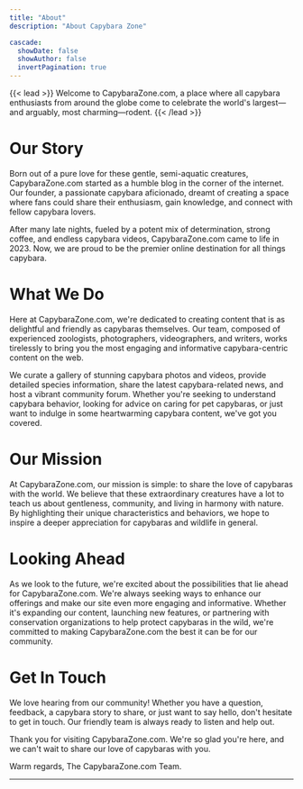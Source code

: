 ```yaml
---
title: "About"
description: "About Capybara Zone"

cascade:
  showDate: false
  showAuthor: false
  invertPagination: true
---
```


{{< lead >}}
Welcome to CapybaraZone.com, a place where all capybara enthusiasts from around the globe come to celebrate the world's largest—and arguably, most charming—rodent.
{{< /lead >}}

# Our Story

Born out of a pure love for these gentle, semi-aquatic creatures, CapybaraZone.com started as a humble blog in the corner of the internet. Our founder, a passionate capybara aficionado, dreamt of creating a space where fans could share their enthusiasm, gain knowledge, and connect with fellow capybara lovers.

After many late nights, fueled by a potent mix of determination, strong coffee, and endless capybara videos, CapybaraZone.com came to life in 2023. Now, we are proud to be the premier online destination for all things capybara.

# What We Do

Here at CapybaraZone.com, we're dedicated to creating content that is as delightful and friendly as capybaras themselves. Our team, composed of experienced zoologists, photographers, videographers, and writers, works tirelessly to bring you the most engaging and informative capybara-centric content on the web.

We curate a gallery of stunning capybara photos and videos, provide detailed species information, share the latest capybara-related news, and host a vibrant community forum. Whether you're seeking to understand capybara behavior, looking for advice on caring for pet capybaras, or just want to indulge in some heartwarming capybara content, we've got you covered.

# Our Mission

At CapybaraZone.com, our mission is simple: to share the love of capybaras with the world. We believe that these extraordinary creatures have a lot to teach us about gentleness, community, and living in harmony with nature. By highlighting their unique characteristics and behaviors, we hope to inspire a deeper appreciation for capybaras and wildlife in general.

# Looking Ahead

As we look to the future, we're excited about the possibilities that lie ahead for CapybaraZone.com. We're always seeking ways to enhance our offerings and make our site even more engaging and informative. Whether it's expanding our content, launching new features, or partnering with conservation organizations to help protect capybaras in the wild, we're committed to making CapybaraZone.com the best it can be for our community.

# Get In Touch

We love hearing from our community! Whether you have a question, feedback, a capybara story to share, or just want to say hello, don't hesitate to get in touch. Our friendly team is always ready to listen and help out.

Thank you for visiting CapybaraZone.com. We're so glad you're here, and we can't wait to share our love of capybaras with you.

Warm regards,
The CapybaraZone.com Team.


---

